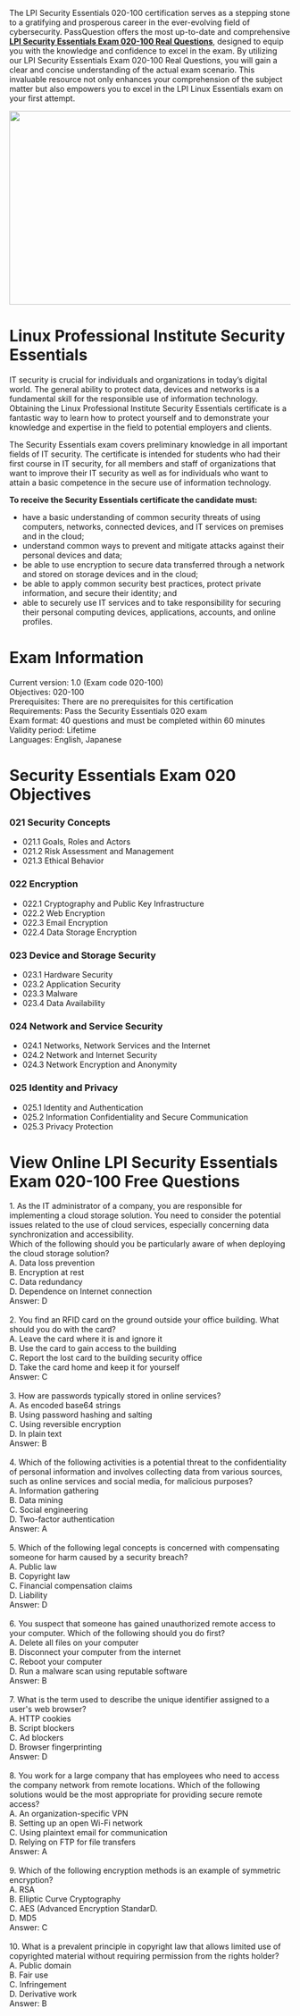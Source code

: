 <p>The LPI Security Essentials 020-100 certification serves as a stepping stone to a gratifying and prosperous career in the ever-evolving field of cybersecurity. PassQuestion offers the most up-to-date and comprehensive <strong><a href="https://www.passquestion.com/020-100.html">LPI Security Essentials Exam 020-100 Real Questions</a></strong>, designed to equip you with the knowledge and confidence to excel in the exam. By utilizing our LPI Security Essentials Exam 020-100 Real Questions, you will gain a clear and concise understanding of the actual exam scenario. This invaluable resource not only enhances your comprehension of the subject matter but also empowers you to excel in the LPI Linux Essentials exam on your first attempt.&nbsp;</p>

<p><img alt="" src="https://www.passquestion.com/uploads/pqcom/images/20240415/4d64c25e3fc1d95bf18ec2d5f41b56ba.png" style="height:347px; width:618px" /></p>

<h1>Linux Professional Institute Security Essentials</h1>

<p>IT security is crucial for individuals and organizations in today&rsquo;s digital world. The general ability to protect data, devices and networks is a fundamental skill for the responsible use of information technology. Obtaining the Linux Professional Institute Security Essentials certificate is a fantastic way to learn how to protect yourself and to demonstrate your knowledge and expertise in the field to potential employers and clients.</p>

<p>The Security Essentials exam covers preliminary knowledge in all important fields of IT security. The certificate is intended for students who had their first course in IT security, for all members and staff of organizations that want to improve their IT security as well as for individuals who want to attain a basic competence in the secure use of information technology.</p>

<p><strong>To receive the Security Essentials certificate the candidate must:</strong></p>

<ul>
	<li>have a basic understanding of common security threats of using computers, networks, connected devices, and IT services on premises and in the cloud;</li>
	<li>understand common ways to prevent and mitigate attacks against their personal devices and data;</li>
	<li>be able to use encryption to secure data transferred through a network and stored on storage devices and in the cloud;</li>
	<li>be able to apply common security best practices, protect private information, and secure their identity; and</li>
	<li>able to securely use IT services and to take responsibility for securing their personal computing devices, applications, accounts, and online profiles.</li>
</ul>

<h1>Exam Information</h1>

<p>Current version: 1.0 (Exam code 020-100)<br />
Objectives: 020-100<br />
Prerequisites: There are no prerequisites for this certification<br />
Requirements: Pass the Security Essentials 020 exam<br />
Exam format: 40 questions and must be completed within 60 minutes<br />
Validity period: Lifetime<br />
Languages: English, Japanese</p>

<h1>Security Essentials Exam 020 Objectives</h1>

<h3>021 Security Concepts</h3>

<ul>
	<li>021.1 Goals, Roles and Actors</li>
	<li>021.2 Risk Assessment and Management</li>
	<li>021.3 Ethical Behavior</li>
</ul>

<h3>022 Encryption</h3>

<ul>
	<li>022.1 Cryptography and Public Key Infrastructure</li>
	<li>022.2 Web Encryption</li>
	<li>022.3 Email Encryption</li>
	<li>022.4 Data Storage Encryption</li>
</ul>

<h3>023 Device and Storage Security</h3>

<ul>
	<li>023.1 Hardware Security</li>
	<li>023.2 Application Security</li>
	<li>023.3 Malware</li>
	<li>023.4 Data Availability</li>
</ul>

<h3>024 Network and Service Security</h3>

<ul>
	<li>024.1 Networks, Network Services and the Internet</li>
	<li>024.2 Network and Internet Security</li>
	<li>024.3 Network Encryption and Anonymity</li>
</ul>

<h3>025 Identity and Privacy</h3>

<ul>
	<li>025.1 Identity and Authentication</li>
	<li>025.2 Information Confidentiality and Secure Communication</li>
	<li>025.3 Privacy Protection</li>
</ul>

<h1>View Online LPI Security Essentials Exam 020-100 Free Questions</h1>

<p>1. As the IT administrator of a company, you are responsible for implementing a cloud storage solution. You need to consider the potential issues related to the use of cloud services, especially concerning data synchronization and accessibility.<br />
Which of the following should you be particularly aware of when deploying the cloud storage solution?<br />
A. Data loss prevention<br />
B. Encryption at rest<br />
C. Data redundancy<br />
D. Dependence on Internet connection<br />
Answer: D<br />
&nbsp;<br />
2. You find an RFID card on the ground outside your office building. What should you do with the card?<br />
A. Leave the card where it is and ignore it<br />
B. Use the card to gain access to the building<br />
C. Report the lost card to the building security office<br />
D. Take the card home and keep it for yourself<br />
Answer: C<br />
&nbsp;<br />
3. How are passwords typically stored in online services?<br />
A. As encoded base64 strings<br />
B. Using password hashing and salting<br />
C. Using reversible encryption<br />
D. In plain text<br />
Answer: B<br />
&nbsp;<br />
4. Which of the following activities is a potential threat to the confidentiality of personal information and involves collecting data from various sources, such as online services and social media, for malicious purposes?<br />
A. Information gathering<br />
B. Data mining<br />
C. Social engineering<br />
D. Two-factor authentication<br />
Answer: A<br />
&nbsp;<br />
5. Which of the following legal concepts is concerned with compensating someone for harm caused by a security breach?<br />
A. Public law<br />
B. Copyright law<br />
C. Financial compensation claims<br />
D. Liability<br />
Answer: D<br />
&nbsp;<br />
6. You suspect that someone has gained unauthorized remote access to your computer. Which of the following should you do first?<br />
A. Delete all files on your computer<br />
B. Disconnect your computer from the internet<br />
C. Reboot your computer<br />
D. Run a malware scan using reputable software<br />
Answer: B<br />
&nbsp;<br />
7. What is the term used to describe the unique identifier assigned to a user&#39;s web browser?<br />
A. HTTP cookies<br />
B. Script blockers<br />
C. Ad blockers<br />
D. Browser fingerprinting<br />
Answer: D<br />
&nbsp;<br />
8. You work for a large company that has employees who need to access the company network from remote locations. Which of the following solutions would be the most appropriate for providing secure remote access?<br />
A. An organization-specific VPN<br />
B. Setting up an open Wi-Fi network<br />
C. Using plaintext email for communication<br />
D. Relying on FTP for file transfers<br />
Answer: A<br />
&nbsp;<br />
9. Which of the following encryption methods is an example of symmetric encryption?<br />
A. RSA<br />
B. Elliptic Curve Cryptography<br />
C. AES (Advanced Encryption StandarD.<br />
D. MD5<br />
Answer: C<br />
&nbsp;<br />
10. What is a prevalent principle in copyright law that allows limited use of copyrighted material without requiring permission from the rights holder?<br />
A. Public domain<br />
B. Fair use<br />
C. Infringement<br />
D. Derivative work<br />
Answer: B</p>
